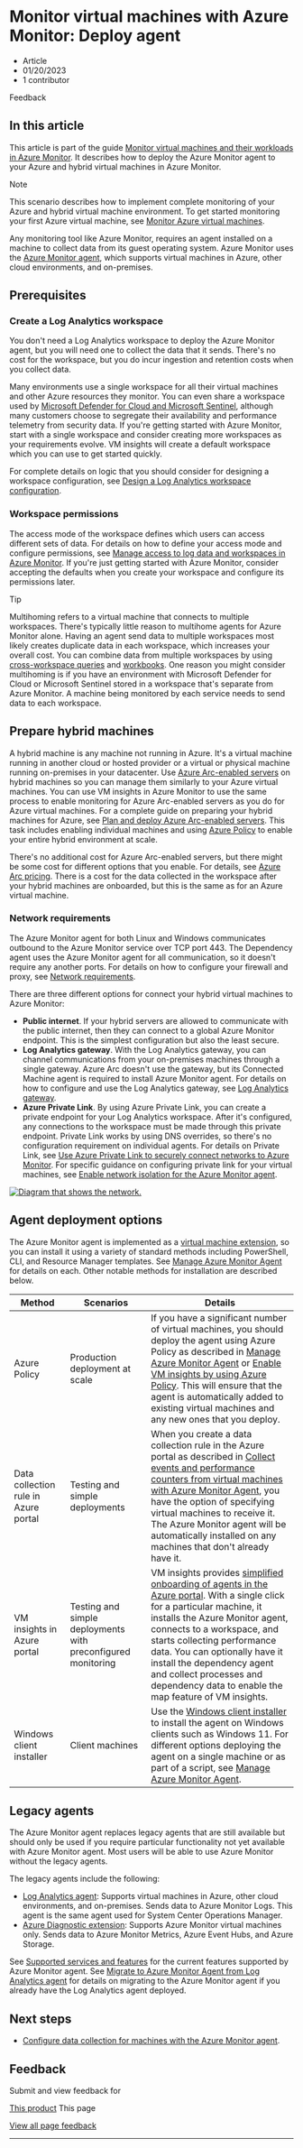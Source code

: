 # Monitor virtual machines with Azure Monitor: Deploy agent

* Article
* 01/20/2023
* 1 contributor

Feedback

## In this article

This article is part of the guide [Monitor virtual machines and their workloads in Azure Monitor](monitor-virtual-machine). It describes how to deploy the Azure Monitor agent to your Azure and hybrid virtual machines in Azure Monitor.

Note

This scenario describes how to implement complete monitoring of your Azure and hybrid virtual machine environment. To get started monitoring your first Azure virtual machine, see [Monitor Azure virtual machines](../../virtual-machines/monitor-vm).

Any monitoring tool like Azure Monitor, requires an agent installed on a machine to collect data from its guest operating system. Azure Monitor uses the [Azure Monitor agent](../agents/agents-overview), which supports virtual machines in Azure, other cloud environments, and on-premises.

## Prerequisites

### Create a Log Analytics workspace

You don't need a Log Analytics workspace to deploy the Azure Monitor agent, but you will need one to collect the data that it sends. There's no cost for the workspace, but you do incur ingestion and retention costs when you collect data.

Many environments use a single workspace for all their virtual machines and other Azure resources they monitor. You can even share a workspace used by [Microsoft Defender for Cloud and Microsoft Sentinel](monitor-virtual-machine-security), although many customers choose to segregate their availability and performance telemetry from security data. If you're getting started with Azure Monitor, start with a single workspace and consider creating more workspaces as your requirements evolve. VM insights will create a default workspace which you can use to get started quickly.

For complete details on logic that you should consider for designing a workspace configuration, see [Design a Log Analytics workspace configuration](../logs/workspace-design).

### Workspace permissions

The access mode of the workspace defines which users can access different sets of data. For details on how to define your access mode and configure permissions, see [Manage access to log data and workspaces in Azure Monitor](../logs/manage-access). If you're just getting started with Azure Monitor, consider accepting the defaults when you create your workspace and configure its permissions later.

Tip

Multihoming refers to a virtual machine that connects to multiple workspaces. There's typically little reason to multihome agents for Azure Monitor alone. Having an agent send data to multiple workspaces most likely creates duplicate data in each workspace, which increases your overall cost. You can combine data from multiple workspaces by using [cross-workspace queries](../logs/cross-workspace-query) and [workbooks](../visualize/workbooks-overview). One reason you might consider multihoming is if you have an environment with Microsoft Defender for Cloud or Microsoft Sentinel stored in a workspace that's separate from Azure Monitor. A machine being monitored by each service needs to send data to each workspace.

## Prepare hybrid machines

A hybrid machine is any machine not running in Azure. It's a virtual machine running in another cloud or hosted provider or a virtual or physical machine running on-premises in your datacenter. Use [Azure Arc-enabled servers](../../azure-arc/servers/overview) on hybrid machines so you can manage them similarly to your Azure virtual machines. You can use VM insights in Azure Monitor to use the same process to enable monitoring for Azure Arc-enabled servers as you do for Azure virtual machines. For a complete guide on preparing your hybrid machines for Azure, see [Plan and deploy Azure Arc-enabled servers](../../azure-arc/servers/plan-at-scale-deployment). This task includes enabling individual machines and using [Azure Policy](../../governance/policy/overview) to enable your entire hybrid environment at scale.

There's no additional cost for Azure Arc-enabled servers, but there might be some cost for different options that you enable. For details, see [Azure Arc pricing](https://azure.microsoft.com/pricing/details/azure-arc/). There is a cost for the data collected in the workspace after your hybrid machines are onboarded, but this is the same as for an Azure virtual machine.

### Network requirements

The Azure Monitor agent for both Linux and Windows communicates outbound to the Azure Monitor service over TCP port 443. The Dependency agent uses the Azure Monitor agent for all communication, so it doesn't require any another ports. For details on how to configure your firewall and proxy, see [Network requirements](../agents/azure-monitor-agent-data-collection-endpoint).

There are three different options for connect your hybrid virtual machines to Azure Monitor:

* **Public internet**. If your hybrid servers are allowed to communicate with the public internet, then they can connect to a global Azure Monitor endpoint. This is the simplest configuration but also the least secure.
* **Log Analytics gateway**. With the Log Analytics gateway, you can channel communications from your on-premises machines through a single gateway. Azure Arc doesn't use the gateway, but its Connected Machine agent is required to install Azure Monitor agent. For details on how to configure and use the Log Analytics gateway, see [Log Analytics gateway](../agents/gateway).
* **Azure Private Link**. By using Azure Private Link, you can create a private endpoint for your Log Analytics workspace. After it's configured, any connections to the workspace must be made through this private endpoint. Private Link works by using DNS overrides, so there's no configuration requirement on individual agents. For details on Private Link, see [Use Azure Private Link to securely connect networks to Azure Monitor](../logs/private-link-security). For specific guidance on configuring private link for your virtual machines, see [Enable network isolation for the Azure Monitor agent](../agents/azure-monitor-agent-data-collection-endpoint).

[![Diagram that shows the network.](media/monitor-virtual-machines/network-diagram.png)](media/monitor-virtual-machines/network-diagram.png#lightbox)

## Agent deployment options

The Azure Monitor agent is implemented as a [virtual machine extension](../../virtual-machines/extensions/overview), so you can install it using a variety of standard methods including PowerShell, CLI, and Resource Manager templates. See [Manage Azure Monitor Agent](../agents/azure-monitor-agent-manage) for details on each. Other notable methods for installation are described below.

| Method | Scenarios | Details |
| --- | --- | --- |
| Azure Policy | Production deployment at scale | If you have a significant number of virtual machines, you should deploy the agent using Azure Policy as described in [Manage Azure Monitor Agent](../agents/azure-monitor-agent-manage?tabs=azure-portal#use-azure-policy) or [Enable VM insights by using Azure Policy](vminsights-enable-policy). This will ensure that the agent is automatically added to existing virtual machines and any new ones that you deploy. |
| Data collection rule in Azure portal | Testing and simple deployments | When you create a data collection rule in the Azure portal as described in [Collect events and performance counters from virtual machines with Azure Monitor Agent](../agents/data-collection-rule-azure-monitor-agent), you have the option of specifying virtual machines to receive it. The Azure Monitor agent will be automatically installed on any machines that don't already have it. |
| VM insights in Azure portal | Testing and simple deployments with preconfigured monitoring | VM insights provides [simplified onboarding of agents in the Azure portal](vminsights-enable-portal). With a single click for a particular machine, it installs the Azure Monitor agent, connects to a workspace, and starts collecting performance data. You can optionally have it install the dependency agent and collect processes and dependency data to enable the map feature of VM insights. |
| Windows client installer | Client machines | Use the [Windows client installer](../agents/azure-monitor-agent-windows-client) to install the agent on Windows clients such as Windows 11. For different options deploying the agent on a single machine or as part of a script, see [Manage Azure Monitor Agent](../agents/azure-monitor-agent-manage?tabs=azure-portal#install). |

## Legacy agents

The Azure Monitor agent replaces legacy agents that are still available but should only be used if you require particular functionality not yet available with Azure Monitor agent. Most users will be able to use Azure Monitor without the legacy agents.

The legacy agents include the following:

* [Log Analytics agent](../agents/log-analytics-agent): Supports virtual machines in Azure, other cloud environments, and on-premises. Sends data to Azure Monitor Logs. This agent is the same agent used for System Center Operations Manager.
* [Azure Diagnostic extension](../agents/diagnostics-extension-overview): Supports Azure Monitor virtual machines only. Sends data to Azure Monitor Metrics, Azure Event Hubs, and Azure Storage.

See [Supported services and features](../agents/agents-overview#supported-services-and-features) for the current features supported by Azure Monitor agent. See [Migrate to Azure Monitor Agent from Log Analytics agent](../agents/azure-monitor-agent-migration) for details on migrating to the Azure Monitor agent if you already have the Log Analytics agent deployed.

## Next steps

* [Configure data collection for machines with the Azure Monitor agent](monitor-virtual-machine-data-collection).

## Feedback

Submit and view feedback for

[This product](https://feedback.azure.com/d365community/forum/3887dc70-2025-ec11-b6e6-000d3a4f09d0)
This page

[View all page feedback](https://github.com/MicrosoftDocs/azure-docs/issues)

---
